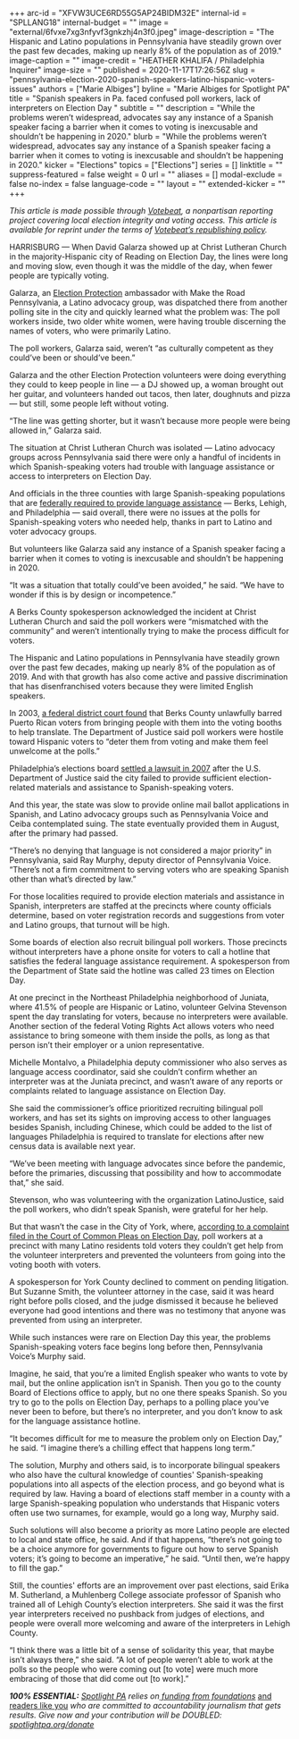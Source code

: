 +++
arc-id = "XFVW3UCE6RD55G5AP24BIDM32E"
internal-id = "SPLLANG18"
internal-budget = ""
image = "external/6fvxe7xg3nfyvf3gnkzhj4n3f0.jpeg"
image-description = "The Hispanic and Latino populations in Pennsylvania have steadily grown over the past few decades, making up nearly 8% of the population as of 2019."
image-caption = ""
image-credit = "HEATHER KHALIFA / Philadelphia Inquirer"
image-size = ""
published = 2020-11-17T17:26:56Z
slug = "pennsylvania-election-2020-spanish-speakers-latino-hispanic-voters-issues"
authors = ["Marie Albiges"]
byline = "Marie Albiges for Spotlight PA"
title = "Spanish speakers in Pa. faced confused poll workers, lack of interpreters on Election Day "
subtitle = ""
description = "While the problems weren’t widespread, advocates say any instance of a Spanish speaker facing a barrier when it comes to voting is inexcusable and shouldn’t be happening in 2020."
blurb = "While the problems weren’t widespread, advocates say any instance of a Spanish speaker facing a barrier when it comes to voting is inexcusable and shouldn’t be happening in 2020."
kicker = "Elections"
topics = ["Elections"]
series = []
linktitle = ""
suppress-featured = false
weight = 0
url = ""
aliases = []
modal-exclude = false
no-index = false
language-code = ""
layout = ""
extended-kicker = ""
+++

<i>This article is made possible through </i><a href="https://web.archive.org/20201019151248/http://votebeat.org/"><i>Votebeat</i></a><i>, a nonpartisan reporting project covering local election integrity and voting access. This article is available for reprint under the terms of </i><a href="https://web.archive.org/20210907141701/https://www.votebeat.org/pages/republishing"><i>Votebeat’s republishing policy</i></a><i>.</i>

HARRISBURG — When David Galarza showed up at Christ Lutheran Church in the majority-Hispanic city of Reading on Election Day, the lines were long and moving slow, even though it was the middle of the day, when fewer people are typically voting.

Galarza, an <a href="https://web.archive.org/20200107015304/https://866ourvote.org/about/">Election Protection</a> ambassador with Make the Road Pennsylvania, a Latino advocacy group, was dispatched there from another polling site in the city and quickly learned what the problem was: The poll workers inside, two older white women, were having trouble discerning the names of voters, who were primarily Latino.

The poll workers, Galarza said, weren’t “as culturally competent as they could’ve been or should’ve been.”

Galarza and the other Election Protection volunteers were doing everything they could to keep people in line — a DJ showed up, a woman brought out her guitar, and volunteers handed out tacos, then later, doughnuts and pizza — but still, some people left without voting.

“The line was getting shorter, but it wasn’t because more people were being allowed in,” Galarza said.

The situation at Christ Lutheran Church was isolated — Latino advocacy groups across Pennsylvania said there were only a handful of incidents in which Spanish-speaking voters had trouble with language assistance or access to interpreters on Election Day.

<script src="https://www.spotlightpa.org/embed.js" async></script><div data-spl-embed-version="1" data-spl-src="https://www.spotlightpa.org/embeds/donate/?teaser_text=Spotlight%20PA%20provides%20essential%2C%20public-service%20journalism%20thanks%20to%20its%20dedicated%20and%20passionate%20members.%20%3Cb%3EJoin%20today%20and%20we'll%20DOUBLE%20your%20gift.%3C%2Fb%3E&cta_text=YES%2C%20DOUBLE%20MY%20GIFT&eyebrow_text=BECOME%20A%20MEMBER"></div>

And officials in the three counties with large Spanish-speaking populations that are <a href="https://www.justice.gov/crt/language-minority-citizens">federally required to provide language assistance</a> — Berks, Lehigh, and Philadelphia — said overall, there were no issues at the polls for Spanish-speaking voters who needed help, thanks in part to Latino and voter advocacy groups.

But volunteers like Galarza said any instance of a Spanish speaker facing a barrier when it comes to voting is inexcusable and shouldn’t be happening in 2020.

“It was a situation that totally could’ve been avoided,” he said. “We have to wonder if this is by design or incompetence.”

A Berks County spokesperson acknowledged the incident at Christ Lutheran Church and said the poll workers were “mismatched with the community” and weren’t intentionally trying to make the process difficult for voters.

The Hispanic and Latino populations in Pennsylvania have steadily grown over the past few decades, making up nearly 8% of the population as of 2019. And with that growth has also come active and passive discrimination that has disenfranchised voters because they were limited English speakers.

In 2003, <a href="https://web.archive.org/20200907113930/https://www.justice.gov/crt/united-states-district-court-eastern-district-pennsylvania-1">a federal district court found</a> that Berks County unlawfully barred Puerto Rican voters from bringing people with them into the voting booths to help translate. The Department of Justice said poll workers were hostile toward Hispanic voters to “deter them from voting and make them feel unwelcome at the polls.”

Philadelphia’s elections board <a href="https://www.justice.gov/crt/case-document/file/1199171/download">settled a lawsuit in 2007</a> after the U.S. Department of Justice said the city failed to provide sufficient election-related materials and assistance to Spanish-speaking voters.

And this year, the state was slow to provide online mail ballot applications in Spanish, and Latino advocacy groups such as Pennsylvania Voice and Ceiba contemplated suing. The state eventually provided them in August, after the primary had passed.

“There’s no denying that language is not considered a major priority” in Pennsylvania, said Ray Murphy, deputy director of Pennsylvania Voice. “There’s not a firm commitment to serving voters who are speaking Spanish other than what’s directed by law.”

For those localities required to provide election materials and assistance in Spanish, interpreters are staffed at the precincts where county officials determine, based on voter registration records and suggestions from voter and Latino groups, that turnout will be high.

Some boards of election also recruit bilingual poll workers. Those precincts without interpreters have a phone onsite for voters to call a hotline that satisfies the federal language assistance requirement. A spokesperson from the Department of State said the hotline was called 23 times on Election Day.

At one precinct in the Northeast Philadelphia neighborhood of Juniata, where 41.5% of people are Hispanic or Latino, volunteer Gelvina Stevenson spent the day translating for voters, because no interpreters were available. Another section of the federal Voting Rights Act allows voters who need assistance to bring someone with them inside the polls, as long as that person isn’t their employer or a union representative.

Michelle Montalvo, a Philadelphia deputy commissioner who also serves as language access coordinator, said she couldn’t confirm whether an interpreter was at the Juniata precinct, and wasn’t aware of any reports or complaints related to language assistance on Election Day.

She said the commissioner’s office prioritized recruiting bilingual poll workers, and has set its sights on improving access to other languages besides Spanish, including Chinese, which could be added to the list of languages Philadelphia is required to translate for elections after new census data is available next year.

“We’ve been meeting with language advocates since before the pandemic, before the primaries, discussing that possibility and how to accommodate that,” she said.

Stevenson, who was volunteering with the organization LatinoJustice, said the poll workers, who didn’t speak Spanish, were grateful for her help.

But that wasn’t the case in the City of York, where, <a href="https://prothysearchnew.yorkcountypa.gov/(S(1kehczpesyknepfkc00tj31c))/Handlers/DocumentHandler.ashx?vid=2710107">according to a complaint filed in the Court of Common Pleas on Election Day,</a> poll workers at a precinct with many Latino residents told voters they couldn’t get help from the volunteer interpreters and prevented the volunteers from going into the voting booth with voters.

A spokesperson for York County declined to comment on pending litigation. But Suzanne Smith, the volunteer attorney in the case, said it was heard right before polls closed, and the judge dismissed it because he believed everyone had good intentions and there was no testimony that anyone was prevented from using an interpreter.

While such instances were rare on Election Day this year, the problems Spanish-speaking voters face begins long before then, Pennsylvania Voice’s Murphy said.

<script src="https://www.spotlightpa.org/embed.js" async></script><div data-spl-embed-version="1" data-spl-src="https://www.spotlightpa.org/embeds/newsletter/"></div>

Imagine, he said, that you’re a limited English speaker who wants to vote by mail, but the online application isn’t in Spanish. Then you go to the county Board of Elections office to apply, but no one there speaks Spanish. So you try to go to the polls on Election Day, perhaps to a polling place you’ve never been to before, but there’s no interpreter, and you don’t know to ask for the language assistance hotline.

“It becomes difficult for me to measure the problem only on Election Day,” he said. “I imagine there’s a chilling effect that happens long term.”

The solution, Murphy and others said, is to incorporate bilingual speakers who also have the cultural knowledge of counties' Spanish-speaking populations into all aspects of the election process, and go beyond what is required by law. Having a board of elections staff member in a county with a large Spanish-speaking population who understands that Hispanic voters often use two surnames, for example, would go a long way, Murphy said.

Such solutions will also become a priority as more Latino people are elected to local and state office, he said. And if that happens, “there’s not going to be a choice anymore for governments to figure out how to serve Spanish voters; it’s going to become an imperative,” he said. “Until then, we’re happy to fill the gap.”

Still, the counties' efforts are an improvement over past elections, said Erika M. Sutherland, a Muhlenberg College associate professor of Spanish who trained all of Lehigh County’s election interpreters. She said it was the first year interpreters received no pushback from judges of elections, and people were overall more welcoming and aware of the interpreters in Lehigh County.

“I think there was a little bit of a sense of solidarity this year, that maybe isn’t always there,” she said. “A lot of people weren’t able to work at the polls so the people who were coming out [to vote] were much more embracing of those that did come out [to work].”

<i><b>100% ESSENTIAL:</b></i><i> </i><a href="https://www.spotlightpa.org/"><i>Spotlight PA</i></a><i> relies on</i><a href="https://www.spotlightpa.org/support"><i> funding from foundations</i></a><i> </i><a href="https://www.spotlightpa.org/support">and readers like you</a><i> who are committed to accountability journalism that gets results. Give now and your contribution will be DOUBLED: </i><a href="https://www.spotlightpa.org/donate"><i>spotlightpa.org/donate</i></a>
